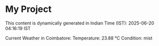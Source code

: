 # My Project

This content is dynamically generated in Indian Time (IST): 2025-06-20 04:16:19 IST


Current Weather in Coimbatore:
Temperature: 23.88 °C
Condition: mist
